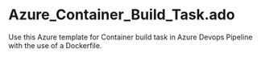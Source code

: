 # Azure_Container_Build_Task.ado
Use this Azure template for Container build task in Azure Devops Pipeline with the use of a Dockerfile.
